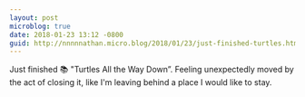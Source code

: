 ```yaml
---
layout: post
microblog: true
date: 2018-01-23 13:12 -0800
guid: http://nnnnnathan.micro.blog/2018/01/23/just-finished-turtles.html
---
```

Just finished 📚 "Turtles All the Way Down”. Feeling unexpectedly moved by the act of closing it, like I'm leaving behind a place I would like to stay.
